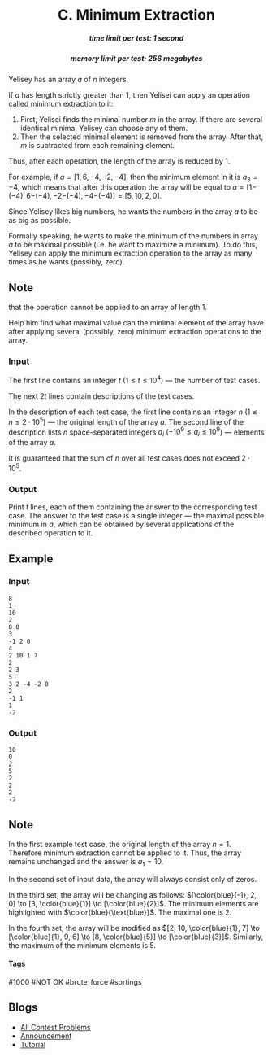 <h1 style='text-align: center;'> C. Minimum Extraction</h1>

<h5 style='text-align: center;'>time limit per test: 1 second</h5>
<h5 style='text-align: center;'>memory limit per test: 256 megabytes</h5>

Yelisey has an array $a$ of $n$ integers.

If $a$ has length strictly greater than $1$, then Yelisei can apply an operation called minimum extraction to it: 

1. First, Yelisei finds the minimal number $m$ in the array. If there are several identical minima, Yelisey can choose any of them.
2. Then the selected minimal element is removed from the array. After that, $m$ is subtracted from each remaining element.

Thus, after each operation, the length of the array is reduced by $1$.

For example, if $a = [1, 6, -4, -2, -4]$, then the minimum element in it is $a_3 = -4$, which means that after this operation the array will be equal to $a=[1 {- (-4)}, 6 {- (-4)}, -2 {- (-4)}, -4 {- (-4)}] = [5, 10, 2, 0]$.

Since Yelisey likes big numbers, he wants the numbers in the array $a$ to be as big as possible.

Formally speaking, he wants to make the minimum of the numbers in array $a$ to be maximal possible (i.e. he want to maximize a minimum). To do this, Yelisey can apply the minimum extraction operation to the array as many times as he wants (possibly, zero). 
## Note

 that the operation cannot be applied to an array of length $1$.

Help him find what maximal value can the minimal element of the array have after applying several (possibly, zero) minimum extraction operations to the array.

### Input

The first line contains an integer $t$ ($1 \leq t \leq 10^4$) — the number of test cases.

The next $2t$ lines contain descriptions of the test cases.

In the description of each test case, the first line contains an integer $n$ ($1 \leq n \leq 2 \cdot 10^5$) — the original length of the array $a$. The second line of the description lists $n$ space-separated integers $a_i$ ($-10^9 \leq a_i \leq 10^9$) — elements of the array $a$.

It is guaranteed that the sum of $n$ over all test cases does not exceed $2 \cdot 10^5$.

### Output

Print $t$ lines, each of them containing the answer to the corresponding test case. The answer to the test case is a single integer — the maximal possible minimum in $a$, which can be obtained by several applications of the described operation to it.

## Example

### Input


```text
8
1
10
2
0 0
3
-1 2 0
4
2 10 1 7
2
2 3
5
3 2 -4 -2 0
2
-1 1
1
-2
```
### Output


```text
10
0
2
5
2
2
2
-2
```
## Note

In the first example test case, the original length of the array $n = 1$. Therefore minimum extraction cannot be applied to it. Thus, the array remains unchanged and the answer is $a_1 = 10$.

In the second set of input data, the array will always consist only of zeros.

In the third set, the array will be changing as follows: $[\color{blue}{-1}, 2, 0] \to [3, \color{blue}{1}] \to [\color{blue}{2}]$. The minimum elements are highlighted with $\color{blue}{\text{blue}}$. The maximal one is $2$.

In the fourth set, the array will be modified as $[2, 10, \color{blue}{1}, 7] \to [\color{blue}{1}, 9, 6] \to [8, \color{blue}{5}] \to [\color{blue}{3}]$. Similarly, the maximum of the minimum elements is $5$.



#### Tags 

#1000 #NOT OK #brute_force #sortings 

## Blogs
- [All Contest Problems](../Codeforces_Round_753_(Div._3).md)
- [Announcement](../blogs/Announcement.md)
- [Tutorial](../blogs/Tutorial.md)
